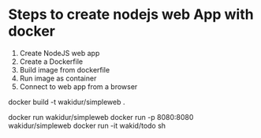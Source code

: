 # Steps to create nodejs web App with docker

1. Create NodeJS web app
2. Create a Dockerfile
3. Build image from dockerfile
4. Run image as container
5. Connect to web app from a browser


docker build -t wakidur/simpleweb .

docker run wakidur/simpleweb
docker run -p 8080:8080 wakidur/simpleweb
docker run -it wakid/todo sh